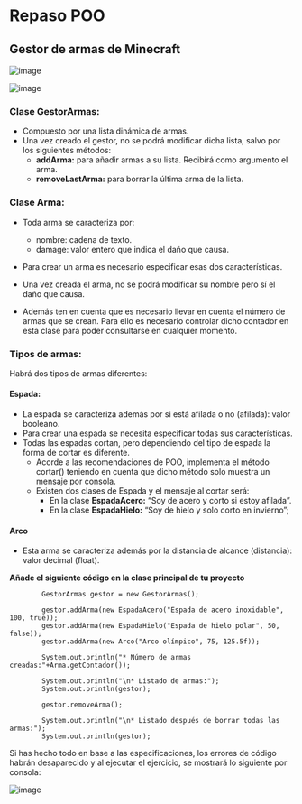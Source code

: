 # Repaso POO

## Gestor de armas de Minecraft

![image](https://github.com/user-attachments/assets/6439facf-0f2d-46b6-850a-efd11b812e11)

![image](https://github.com/user-attachments/assets/f0b14dd0-0c83-470f-8767-15af7f3cd574)


### Clase GestorArmas:

- Compuesto por una lista dinámica de armas.
- Una vez creado el gestor, no se podrá modificar dicha lista, salvo por los siguientes métodos:
    - **addArma:** para añadir armas a su lista. Recibirá como argumento el arma.
    - **removeLastArma:** para borrar la última arma de la lista.

### Clase Arma:

- Toda arma se caracteriza por:
    - nombre: cadena de texto.
    - damage: valor entero que indica el daño que causa.

- Para crear un arma es necesario especificar esas dos características.
- Una vez creada el arma, no se podrá modificar su nombre pero sí el daño que causa.
- Además ten en cuenta que es necesario llevar en cuenta el número de armas que se crean. Para ello es necesario controlar dicho contador en esta clase para poder consultarse en cualquier momento.

### Tipos de armas:

Habrá dos tipos de armas diferentes:

#### Espada:
- La espada se caracteriza además por si está afilada o no (afilada): valor booleano.
- Para crear una espada se necesita especificar todas sus características.
- Todas las espadas cortan, pero dependiendo del tipo de espada la forma de cortar es diferente. 
    - Acorde a las recomendaciones de POO, implementa el método cortar() teniendo en cuenta que dicho método solo muestra un mensaje por consola. 
    - Existen dos clases de Espada y el mensaje al cortar será:
        - En la clase **EspadaAcero:** “Soy de acero y corto si estoy afilada”.
        - En la clase **EspadaHielo:** “Soy de hielo y solo corto en invierno”;

#### Arco
- Esta arma se caracteriza además por la distancia de alcance (distancia): valor decimal (float).


**Añade el siguiente código en la clase principal de tu proyecto**
```
        GestorArmas gestor = new GestorArmas();

        gestor.addArma(new EspadaAcero("Espada de acero inoxidable", 100, true));
        gestor.addArma(new EspadaHielo("Espada de hielo polar", 50, false));
        gestor.addArma(new Arco("Arco olímpico", 75, 125.5f));

        System.out.println("* Número de armas creadas:"+Arma.getContador());

        System.out.println("\n* Listado de armas:");
        System.out.println(gestor);

        gestor.removeArma();

        System.out.println("\n* Listado después de borrar todas las armas:");
        System.out.println(gestor);

```

Si has hecho todo en base a las especificaciones, los errores de código habrán desaparecido y al ejecutar el ejercicio, se mostrará lo siguiente por consola:

![image](https://github.com/user-attachments/assets/79374539-64dc-40e2-8327-c83b901a721b)

